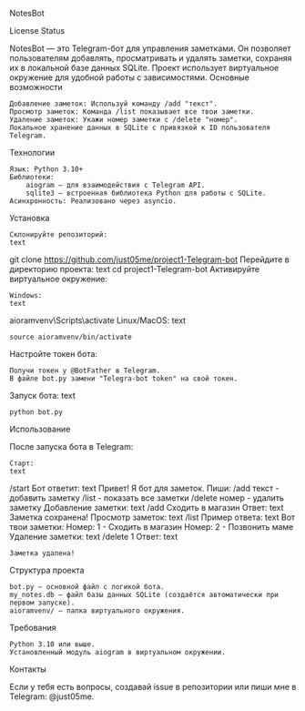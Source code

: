 NotesBot

License Status

NotesBot — это Telegram-бот для управления заметками. Он позволяет пользователям добавлять, просматривать и удалять заметки, сохраняя их в локальной базе данных SQLite. Проект использует виртуальное окружение для удобной работы с зависимостями.
Основные возможности

    Добавление заметок: Используй команду /add "текст".
    Просмотр заметок: Команда /list показывает все твои заметки.
    Удаление заметок: Укажи номер заметки с /delete "номер".
    Локальное хранение данных в SQLite с привязкой к ID пользователя Telegram.

Технологии

    Язык: Python 3.10+
    Библиотеки:
        aiogram — для взаимодействия с Telegram API.
        sqlite3 — встроенная библиотека Python для работы с SQLite.
    Асинхронность: Реализовано через asyncio.

Установка

    Склонируйте репозиторий:
    text

git clone https://github.com/just05me/project1-Telegram-bot
Перейдите в директорию проекта:
text
cd project1-Telegram-bot
Активируйте виртуальное окружение:

    Windows:
    text

aioramvenv\Scripts\activate
Linux/MacOS:
text

    source aioramvenv/bin/activate

Настройте токен бота:

    Получи токен у @BotFather в Telegram.
    В файле bot.py замени "Telegra-bot token" на свой токен.

Запуск бота:
text

    python bot.py

Использование

После запуска бота в Telegram:

    Старт:
    text

/start
Бот ответит:
text
Привет! Я бот для заметок. Пиши:
/add текст - добавить заметку
/list - показать все заметки
/delete номер - удалить заметку
Добавление заметки:
text
/add Сходить в магазин
Ответ:
text
Заметка сохранена!
Просмотр заметок:
text
/list
Пример ответа:
text
Вот твои заметки:
Номер: 1 - Сходить в магазин
Номер: 2 - Позвонить маме
Удаление заметки:
text
/delete 1
Ответ:
text

    Заметка удалена!

Структура проекта

    bot.py — основной файл с логикой бота.
    my_notes.db — файл базы данных SQLite (создаётся автоматически при первом запуске).
    aioramvenv/ — папка виртуального окружения.

Требования

    Python 3.10 или выше.
    Установленный модуль aiogram в виртуальном окружении.

Контакты

Если у тебя есть вопросы, создавай issue в репозитории или пиши мне в Telegram: @just05me.
